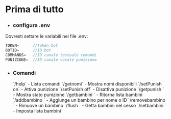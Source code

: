 # Prima di tutto

* ### configura .env

Dovresti settare le variabili nel file .env:

```javascript
TOKEN=      //Token bot
BOTID=      //ID bot
COMMANDS=   //ID canale testuale comandi
PUNIZIONE=  //ID canale vocale punizione
```

* ### Comandi

    \`/help\`           - Lista comandi
    \`/getnomi\`        - Mostra nomi disponibili
    \`/setPunish on\`   - Attiva punizione
    \`/setPunish off\`  - Disattiva punizione
    \`/getpunish \`     - Mostra stato punizione
    \`/getbambini \`    - Ritorna lista bambini
    \`/addbambino \`    - Aggiunge un bambino per nome o ID
    \`/removebambino \` - Rimuove un bambino
    \`/flush \`         - Getta bambini nel cesso
    \`/setbambini \`    - Imposta lista bambini
